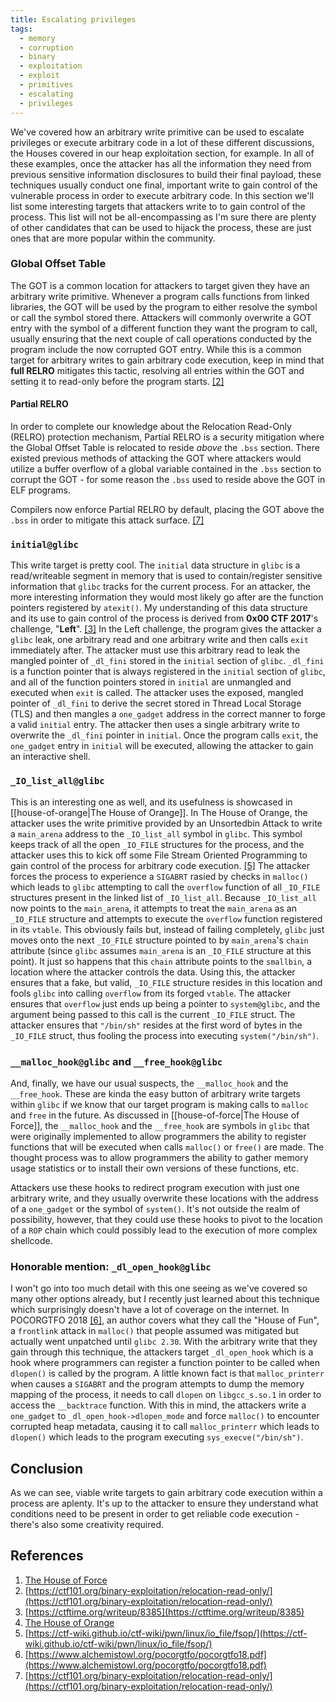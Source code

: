 ```yaml
---
title: Escalating privileges
tags:
  - memory
  - corruption
  - binary
  - exploitation
  - exploit
  - primitives
  - escalating
  - privileges
---
```


We've covered how an arbitrary write primitive can be used to escalate
privileges or execute arbitrary code in a lot of these different discussions,
the Houses covered in our heap exploitation section, for example. In all of
these examples, once the attacker has all the information they need from
previous sensitive information disclosures to build their final payload, these
techniques usually conduct one final, important write to gain control of the
vulnerable process in order to execute arbitrary code. In this section we'll
list some interesting targets that attackers write to to gain control of the
process. This list will not be all-encompassing as I'm sure there are plenty of
other candidates that can be used to hijack the process, these are just ones
that are more popular within the community.

### Global Offset Table

The GOT is a common location for attackers to target given they have an
arbitrary write primitive. Whenever a program calls functions from linked
libraries, the GOT will be used by the program to either resolve the symbol or
call the symbol stored there. Attackers will commonly overwrite a GOT entry
with the symbol of a different function they want the program to call, usually
ensuring that the next couple of call operations conducted by the program
include the now corrupted GOT entry. While this is a common target for
arbitrary writes to gain arbitrary code execution, keep in mind that **full
RELRO** mitigates this tactic, resolving all entries within the GOT and setting
it to read-only before the program starts. [[2]](#references)

#### Partial RELRO

In order to complete our knowledge about the Relocation Read-Only (RELRO)
protection mechanism, Partial RELRO is a security mitigation where the Global
Offset Table is relocated to reside _above_ the `.bss` section. There existed
previous methods of attacking the GOT where attackers would utilize a buffer
overflow of a global variable contained in the `.bss` section to corrupt the
GOT - for some reason the `.bss` used to reside above the GOT in ELF programs.

Compilers now enforce Partial RELRO by default, placing the GOT above the
`.bss` in order to mitigate this attack surface. [[7]](#references)

### `initial@glibc`

This write target is pretty cool. The `initial` data structure in `glibc` is a
read/writeable segment in memory that is used to contain/register sensitive
information that `glibc` tracks for the current process. For an attacker, the
more interesting information they would most likely go after are the function
pointers registered by `atexit()`. My understanding of this data structure and
its use to gain control of the process is derived from **0x00 CTF 2017**'s
challenge, "**Left**". [[3]](#references) In the Left challenge, the program
gives the attacker a `glibc` leak, one arbitrary read and one arbitrary write
and then calls `exit` immediately after. The attacker must use this arbitrary
read to leak the mangled pointer of `_dl_fini` stored in the `initial` section
of `glibc`. `_dl_fini` is a function pointer that is always registered in the
`initial` section of `glibc`, and all of the function pointers stored in
`initial` are unmangled and executed when `exit` is called. The attacker uses
the exposed, mangled pointer of `_dl_fini` to derive the secret stored in
Thread Local Storage (TLS) and then mangles a `one_gadget` address in the
correct manner to forge a valid `initial` entry. The attacker then uses a
single arbitrary write to overwrite the `_dl_fini` pointer in `initial`. Once
the program calls `exit`, the `one_gadget` entry in `initial` will be executed,
allowing the attacker to gain an interactive shell.

### `_IO_list_all@glibc`

This is an interesting one as well, and its usefulness is showcased in
[[house-of-orange|The House of Orange]]. In The House of Orange, the attacker
uses the write primitive provided by an Unsortedbin Attack to write a
`main_arena` address to the `_IO_list_all` symbol in `glibc`. This symbol keeps
track of all the open `_IO_FILE` structures for the process, and the attacker
uses this to kick off some File Stream Oriented Programming to gain control of
the process for arbitrary code execution. [[5]](#references) The attacker
forces the process to experience a `SIGABRT` rasied by checks in `malloc()`
which leads to `glibc` attempting to call the `overflow` function of all
`_IO_FILE` structures present in the linked list of `_IO_list_all`. Because
`_IO_list_all` now points to the `main_arena`, it attempts to treat the
`main_arena` as an `_IO_FILE` structure and attempts to execute the `overflow`
function registered in its `vtable`. This obviously fails but, instead of
failing completely, `glibc` just moves onto the next `_IO_FILE` structure
pointed to by `main_arena`'s `chain` attribute (since `glibc` assumes
`main_arena` is an `_IO_FILE` structure at this point). It just so happens that
this `chain` attribute points to the `smallbin`, a location where the attacker
controls the data. Using this, the attacker ensures that a fake, but valid,
`_IO_FILE` structure resides in this location and fools `glibc` into calling
`overflow` from its forged `vtable`. The attacker ensures that `overflow` just
ends up being a pointer to `system@glibc`, and the argument being passed to
this call is the current `_IO_FILE` struct. The attacker ensures that
`"/bin/sh"` resides at the first word of bytes in the `_IO_FILE` struct, thus
fooling the process into executing `system("/bin/sh")`.

### `__malloc_hook@glibc` and `__free_hook@glibc`

And, finally, we have our usual suspects, the `__malloc_hook` and the
`__free_hook`. These are kinda the easy button of arbitrary write targets
within `glibc` if we know that our target program is making calls to `malloc`
and `free` in the future. As discussed in
[[house-of-force|The House of Force]], the `__malloc_hook` and the
`__free_hook` are symbols in `glibc` that were originally implemented to allow
programmers the ability to register functions that will be executed when calls
`malloc()` or `free()` are made. The thought process was to allow programmers
the ability to gather memory usage statistics or to install their own versions
of these functions, etc.

Attackers use these hooks to redirect program execution with just one arbitrary
write, and they usually overwrite these locations with the address of a
`one_gadget` or the symbol of `system()`. It's not outside the realm of
possibility, however, that they could use these hooks to pivot to the location
of a `ROP` chain which could possibly lead to the execution of more complex
shellcode.

### Honorable mention: `_dl_open_hook@glibc`

I won't go into too much detail with this one seeing as we've covered so many
other options already, but I recently just learned about this technique which
surprisingly doesn't have a lot of coverage on the internet. In POCORGTFO 2018
[[6]](#references), an author covers what they call the "House of Fun", a
`frontlink` attack in `malloc()` that people assumed was mitigated but actually
went unpatched until `glibc 2.30`. With the arbitrary write that they gain
through this technique, the attackers target `_dl_open_hook` which is a hook
where programmers can register a function pointer to be called when `dlopen()`
is called by the program. A little known fact is that `malloc_printerr` when
causes a `SIGABRT` and the program attempts to dump the memory mapping of the
process, it needs to call `dlopen` on `libgcc_s.so.1` in order to access the
`__backtrace` function. With this in mind, the attackers write a `one_gadget`
to `_dl_open_hook->dlopen_mode` and force `malloc()` to encounter corrupted
heap metadata, causing it to call `malloc_printerr` which leads to `dlopen()`
which leads to the program executing `sys_execve("/bin/sh")`.

## Conclusion

As we can see, viable write targets to gain arbitrary code execution within a
process are aplenty. It's up to the attacker to ensure they understand what
conditions need to be present in order to get reliable code execution - there's
also some creativity required.

## References

1. [The House of Force](../common-vulnerabilities/house-of-force.md)
2. [https://ctf101.org/binary-exploitation/relocation-read-only/](https://ctf101.org/binary-exploitation/relocation-read-only/)
3. [https://ctftime.org/writeup/8385](https://ctftime.org/writeup/8385)
4. [The House of Orange](../common-vulnerabilities/house-of-orange.md)
5. [https://ctf-wiki.github.io/ctf-wiki/pwn/linux/io_file/fsop/](https://ctf-wiki.github.io/ctf-wiki/pwn/linux/io_file/fsop/)
6. [https://www.alchemistowl.org/pocorgtfo/pocorgtfo18.pdf](https://www.alchemistowl.org/pocorgtfo/pocorgtfo18.pdf)
7. [https://ctf101.org/binary-exploitation/relocation-read-only/](https://ctf101.org/binary-exploitation/relocation-read-only/)
